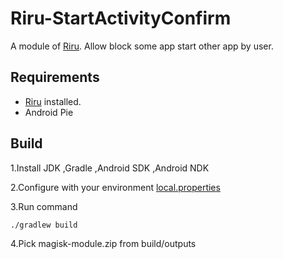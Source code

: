 # Riru-StartActivityConfirm

A module of [Riru](https://github.com/RikkaApps/Riru). Allow block some app start other app by user.

## Requirements

* [Riru](https://github.com/RikkaApps/Riru) installed.
* Android Pie

## Build

  1.Install JDK ,Gradle ,Android SDK ,Android NDK

  2.Configure with your environment [local.properties](https://github.com/Kr328/Riru-StartActivityConfirm/blob/master/local.properties)

  3.Run command 

``` Gradle 
./gradlew build
```
  4.Pick magisk-module.zip from build/outputs
